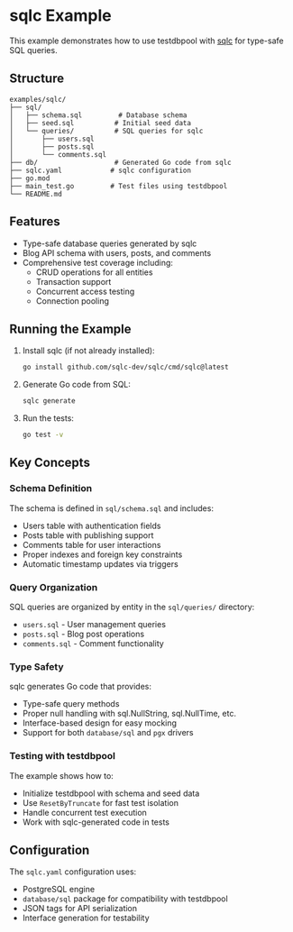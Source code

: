 # sqlc Example

This example demonstrates how to use testdbpool with [sqlc](https://github.com/sqlc-dev/sqlc) for type-safe SQL queries.

## Structure

```
examples/sqlc/
├── sql/
│   ├── schema.sql         # Database schema
│   ├── seed.sql          # Initial seed data
│   └── queries/          # SQL queries for sqlc
│       ├── users.sql
│       ├── posts.sql
│       └── comments.sql
├── db/                   # Generated Go code from sqlc
├── sqlc.yaml            # sqlc configuration
├── go.mod
├── main_test.go         # Test files using testdbpool
└── README.md
```

## Features

- Type-safe database queries generated by sqlc
- Blog API schema with users, posts, and comments
- Comprehensive test coverage including:
  - CRUD operations for all entities
  - Transaction support
  - Concurrent access testing
  - Connection pooling

## Running the Example

1. Install sqlc (if not already installed):
   ```bash
   go install github.com/sqlc-dev/sqlc/cmd/sqlc@latest
   ```

2. Generate Go code from SQL:
   ```bash
   sqlc generate
   ```

3. Run the tests:
   ```bash
   go test -v
   ```

## Key Concepts

### Schema Definition

The schema is defined in `sql/schema.sql` and includes:
- Users table with authentication fields
- Posts table with publishing support
- Comments table for user interactions
- Proper indexes and foreign key constraints
- Automatic timestamp updates via triggers

### Query Organization

SQL queries are organized by entity in the `sql/queries/` directory:
- `users.sql` - User management queries
- `posts.sql` - Blog post operations
- `comments.sql` - Comment functionality

### Type Safety

sqlc generates Go code that provides:
- Type-safe query methods
- Proper null handling with sql.NullString, sql.NullTime, etc.
- Interface-based design for easy mocking
- Support for both `database/sql` and `pgx` drivers

### Testing with testdbpool

The example shows how to:
- Initialize testdbpool with schema and seed data
- Use `ResetByTruncate` for fast test isolation
- Handle concurrent test execution
- Work with sqlc-generated code in tests

## Configuration

The `sqlc.yaml` configuration uses:
- PostgreSQL engine
- `database/sql` package for compatibility with testdbpool
- JSON tags for API serialization
- Interface generation for testability
